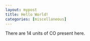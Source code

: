 ```yaml
---
layout: mypost
title: Hello World!
categories: [miscellaneous]
---
```


There are 14 units of CO present here.